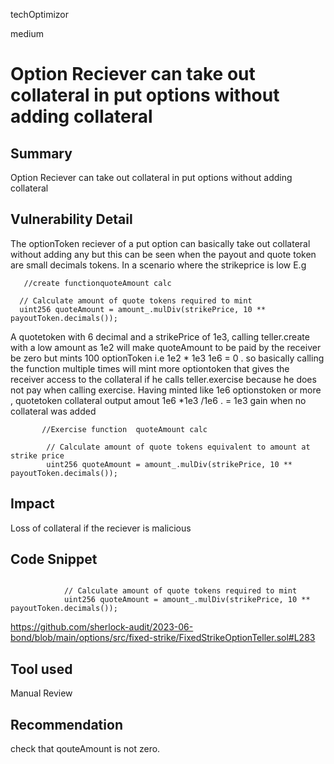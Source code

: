 techOptimizor

medium

# Option Reciever can take out collateral in put options without adding collateral

## Summary
Option Reciever can take out collateral in put options without adding collateral 

## Vulnerability Detail
The optionToken reciever of a put option can basically take out collateral without adding any but this can be seen when the payout and quote token are  small decimals tokens. 
In a scenario where the strikeprice is low E.g

```solidity
   //create functionquoteAmount calc

  // Calculate amount of quote tokens required to mint
  uint256 quoteAmount = amount_.mulDiv(strikePrice, 10 ** payoutToken.decimals());
``` 
 A quotetoken with 6 decimal and a strikePrice of 1e3, calling teller.create with a low amount as 1e2 will make quoteAmount to be paid by the receiver be zero but mints 100 optionToken i.e 1e2 * 1e3  1e6 = 0 . so basically calling the function multiple times will mint more optiontoken that gives the receiver access to the collateral if he calls teller.exercise because he does not pay when calling exercise.
Having minted like 1e6 optionstoken or more  ,  quotetoken collateral output amout  1e6 *1e3 /1e6 .   = 1e3 gain when  no collateral was added

```solidity
       //Exercise function  quoteAmount calc

        // Calculate amount of quote tokens equivalent to amount at strike price
        uint256 quoteAmount = amount_.mulDiv(strikePrice, 10 ** payoutToken.decimals());

``` 

## Impact
Loss of collateral if the reciever is malicious

## Code Snippet
```solidity

            // Calculate amount of quote tokens required to mint
            uint256 quoteAmount = amount_.mulDiv(strikePrice, 10 ** payoutToken.decimals());
``` 
https://github.com/sherlock-audit/2023-06-bond/blob/main/options/src/fixed-strike/FixedStrikeOptionTeller.sol#L283


## Tool used

Manual Review

## Recommendation
check that qouteAmount is not zero.
